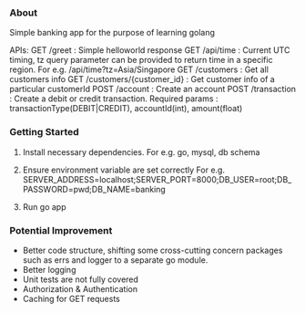 
### About

Simple banking app for the purpose of learning golang

APIs:
GET /greet : Simple helloworld response
GET /api/time : Current UTC timing, tz query parameter can be provided to return time in a specific region. For e.g. /api/time?tz=Asia/Singapore
GET /customers : Get all customers info
GET /customers/{customer_id} : Get customer info of a particular customerId 
POST /account : Create an account
POST /transaction : Create a debit or credit transaction. Required params : transactionType(DEBIT|CREDIT), accountId(int), amount(float)

### Getting Started

1. Install necessary dependencies. For e.g. go, mysql, db schema

2. Ensure environment variable are set correctly
For e.g.
SERVER_ADDRESS=localhost;SERVER_PORT=8000;DB_USER=root;DB_PASSWORD=pwd;DB_NAME=banking

3. Run go app

### Potential Improvement

- Better code structure, shifting some cross-cutting concern packages such as errs and logger to a separate go module.
- Better logging
- Unit tests are not fully covered
- Authorization & Authentication
- Caching for GET requests




